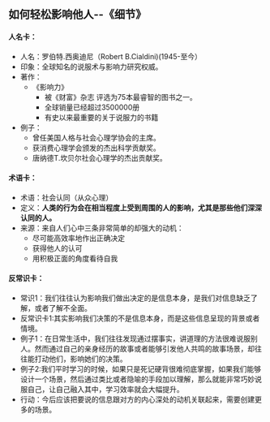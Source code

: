 ## 如何轻松影响他人--《细节》
#### 人名卡：
+ 人名：罗伯特.西奥迪尼（Robert B.Cialdini)(1945-至今）
+ 印象：全球知名的说服术与影响力研究权威。
+ 著作： 
	+ 《影响力》
		+  被《财富》杂志 评选为75本最睿智的图书之一。
		+  全球销量已经超过3500000册
		+	有史以来最重要的关于说服力的书籍
+ 例子：
	+ 曾任美国人格与社会心理学协会的主席。
	+ 获消费心理学会颁发的杰出科学贡献奖。
	+ 唐纳德T.坎贝尔社会心理学的杰出贡献奖。

#### 术语卡：
+ 术语：社会认同（从众心理）
+ 定义：**人类的行为会在相当程度上受到周围的人的影响，尤其是那些他们深深认同的人。**
+ 来源：来自人们心中三条非常简单的却强大的动机：
	+ 尽可能高效率地作出正确决定
	+ 获得他人的认可
	+ 用积极正面的角度看待自我 


#### 反常识卡：
+ 常识1：我们往往认为影响我们做出决定的是信息本身，是我们对信息缺乏了解，或者了解不全面。
+ 反常识卡1:其实影响我们决策的不是信息本身，而是这些信息呈现的背景或者情境。
+ 例子1：在日常生活中，我们往往发现通过摆事实，讲道理的方法很难说服别人。然而通过自己的亲身经历的故事或者能够引发他人共鸣的故事场景，却往往能打动他们，影响她们的决策。
+ 例子2:我们平时学习的时候，如果只是死记硬背很难彻底掌握，如果我们能够设计一个场景，然后通过类比或者隐喻的手段加以理解，那么就能非常巧妙说服自己，让自己融入其中，学习效率就会大幅提升。
+ 行动：今后应该把要说的信息跟对方的内心深处的动机关联起来，需要创建更多的场景。